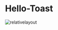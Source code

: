 # Hello-Toast
![relativelayout](https://user-images.githubusercontent.com/50479152/161813375-50d020a8-ad1e-4d60-9dd0-ade55c7200c7.gif)
